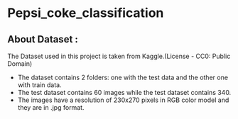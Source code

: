 # Pepsi_coke_classification

## About Dataset :

The Dataset used in this project is taken from Kaggle.(License - CC0: Public Domain)

- The dataset contains 2 folders: one with the test data and the other one with train data.
- The test dataset contains 60 images while the test dataset contains 340.
- The images have a resolution of 230x270 pixels in RGB color model and they are in .jpg format.
